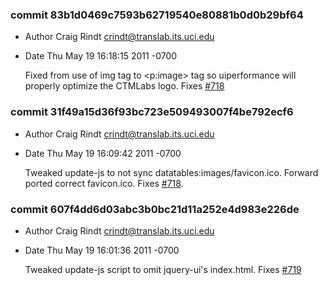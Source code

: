 ### commit 83b1d0469c7593b62719540e80881b0d0b29bf64
* Author Craig Rindt <crindt@translab.its.uci.edu>
* Date   Thu May 19 16:18:15 2011 -0700

    Fixed from use of img tag to <p:image> tag so uiperformance will properly optimize the CTMLabs logo.  Fixes [#718](http://tracker.ctmlabs.net/issues/718)

### commit 31f49a15d36f93bc723e509493007f4be792ecf6
* Author Craig Rindt <crindt@translab.its.uci.edu>
* Date   Thu May 19 16:09:42 2011 -0700

    Tweaked update-js to not sync datatables:images/favicon.ico.  Forward ported correct favicon.ico.  Fixes [#718](http://tracker.ctmlabs.net/issues/718).

### commit 607f4dd6d03abc3b0bc21d11a252e4d983e226de
* Author Craig Rindt <crindt@translab.its.uci.edu>
* Date   Thu May 19 16:01:36 2011 -0700

    Tweaked update-js script to omit jquery-ui's index.html.  Fixes [#719](http://tracker.ctmlabs.net/issues/719)
